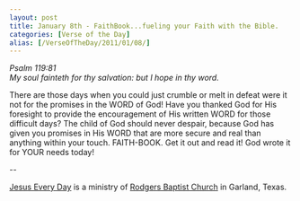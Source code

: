 ```yaml
---
layout: post
title: January 8th - FaithBook...fueling your Faith with the Bible.
categories: [Verse of the Day]
alias: [/VerseOfTheDay/2011/01/08/]
---
```


_Psalm 119:81  
My soul fainteth for thy salvation: but I hope in thy word._

There are those days when you could just crumble or melt in defeat
were it not for the promises in the WORD of God! Have you thanked God
for His foresight to provide the encouragement of His written WORD for
those difficult days? The child of God should never despair, because
God has given you promises in His WORD that are more secure and real
than anything within your touch. FAITH-BOOK. Get it out and read it!
God wrote it for YOUR needs today!

 --

<a href=http://jesuseveryday.net>Jesus Every Day</a> is a ministry of <a href=http://rodgersbaptist.net>Rodgers Baptist Church</a> in Garland, Texas.
